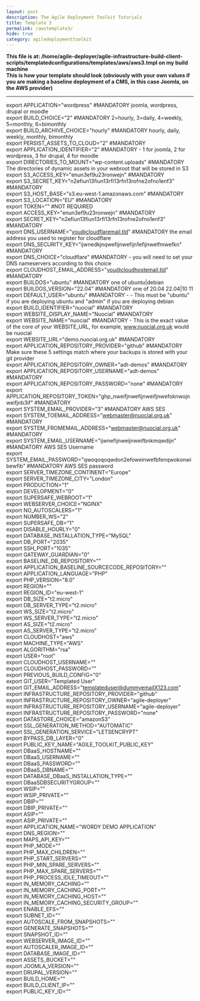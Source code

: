 ```yaml
---
layout: post
description: The Agile Deployment Toolkit Tutorials
title: Template 3
permalink: /awstemplate3/
hide: true
category: agiledeploymenttoolkit
---
```


**This file is at: /home/agile-deployer/agile-infrastructure-build-client-scripts/templatedconfigurations/templates/aws/aws3.tmpl on my build machine**  
**This is how your template should look (obviously with your own values if you are making a baseline deployment of a CMS, in this case Joomla, on the AWS provider)**   

-----------------------

export APPLICATION="wordpress" #MANDATORY joomla, wordpress, drupal or moodle  
export BUILD_CHOICE="2" #MANDATORY 2=hourly, 3=daily, 4=weekly, 5=monthly, 6=bimonthly  
export BUILD_ARCHIVE_CHOICE="hourly" #MANDATORY hourly, daily, weekly, monthly, bimonthly  
export PERSIST_ASSETS_TO_CLOUD="2" #MANDATORY  
export APPLICATION_IDENTIFIER="2" #MANDATORY - 1 for joomla, 2 for wordpress, 3 for drupal, 4 for moodle  
export DIRECTORIES_TO_MOUNT="wp-content.uploads" #MANDATORY The directories of dynamic assets in your webroot that will be stored in S3  
export S3_ACCESS_KEY="enun3ef9u23ronwejn"  #MANDATORY  
export S3_SECRET_KEY="n2efiun13fiun13rfi13rfn13rofne2ofno1enf3"  #MANDATORY  
export S3_HOST_BASE="s3.eu-west-1.amazonaws.com" #MANDATORY  
export S3_LOCATION="EU" #MANDATORY  
export TOKEN="" #NOT REQUIRED  
export ACCESS_KEY="enun3ef9u23ronwejn"   #MANDATORY  
export SECRET_KEY="n2efiun13fiun13rfi13rfn13rofne2ofno1enf3"   #MANDATORY  
export DNS_USERNAME="you@cloudflaremail.tld"  #MANDATORY the email address you used to register for cloudflare  
export DNS_SECURITY_KEY="ijwnedkjnqwefijnwefijn1efijnwelfmwefkn"   #MANDATORY  
export DNS_CHOICE="cloudflare" #MANDATORY - you will need to set your DNS nameservers according to this choice  
export CLOUDHOST_EMAIL_ADDRESS="you@cloudhostemail.tld" #MANDATORY  
export BUILDOS="ubuntu" #MANDATORY one of ubuntu|debian  
export BUILDOS_VERSION="22.04" #MANDATORY one of 20.04 22.04|10 11  
export DEFAULT_USER="ubuntu" #MANDATORY - - This must be "ubuntu" if you are deploying ubuntu and "admin" if you are deploying debian  
export BUILD_IDENTIFIER="nuocial" #MANDATORY  
export WEBSITE_DISPLAY_NAME="Nuocial" #MANDATORY  
export WEBSITE_NAME="nuocial" #MANDATORY - This is the exact value of the core of your WEBSITE_URL, for example, www.nuocial.org.uk would be nuocial  
export WEBSITE_URL="demo.nuocial.org.uk"  #MANDATORY  
export APPLICATION_REPOSITORY_PROVIDER="github" #MANDATORY Make sure these 5 settings match where your backups is stored with your git provider  
export APPLICATION_REPOSITORY_OWNER="adt-demos" #MANDATORY  
export APPLICATION_REPOSITORY_USERNAME="adt-demos" #MANDATORY  
export APPLICATION_REPOSITORY_PASSWORD="none" #MANDATORY   
export APPLICATION_REPOSITORY_TOKEN="ghp_nweifjnwefijnweifjnwefoknwojnweifjnb3if" #MANDATORY  
export SYSTEM_EMAIL_PROVIDER="3" #MANDATORY AWS SES  
export SYSTEM_TOEMAIL_ADDRESS="webmaster@nuocial.org.uk" #MANDATORY  
export SYSTEM_FROMEMAIL_ADDRESS="webmaster@nuocial.org.uk" #MANDATORY  
export SYSTEM_EMAIL_USERNAME="ijwnefijnweijnweifbnkmqwdijn" #MANDATORY AWS SES Username  
export SYSTEM_EMAIL_PASSWORD="qwoqoqoqwdon2efoweinwefbfenqwokonwibewfib" #MANDATORY AWS SES password  
export SERVER_TIMEZONE_CONTINENT="Europe"   
export SERVER_TIMEZONE_CITY="London"  
export PRODUCTION="1"  
export DEVELOPMENT="0"  
export SUPERSAFE_WEBROOT="1"  
export WEBSERVER_CHOICE="NGINX"  
export NO_AUTOSCALERS="1"  
export NUMBER_WS="2"  
export SUPERSAFE_DB="1"   
export DISABLE_HOURLY="0"  
export DATABASE_INSTALLATION_TYPE="MySQL"  
export DB_PORT="2035"  
export SSH_PORT="1035"  
export GATEWAY_GUARDIAN="0"  
export BASELINE_DB_REPOSITORY=""  
export APPLICATION_BASELINE_SOURCECODE_REPOSITORY=""  
export APPLICATION_LANGUAGE="PHP"  
export PHP_VERSION="8.0"  
export REGION=""  
export REGION_ID="eu-west-1"  
export DB_SIZE="t2.micro"   
export DB_SERVER_TYPE="t2.micro"  
export WS_SIZE="t2.micro"  
export WS_SERVER_TYPE="t2.micro"  
export AS_SIZE="t2.micro"  
export AS_SERVER_TYPE="t2.micro"  
export CLOUDHOST="aws"   
export MACHINE_TYPE="AWS"  
export ALGORITHM="rsa"  
export USER="root"  
export CLOUDHOST_USERNAME=""  
export CLOUDHOST_PASSWORD=""  
export PREVIOUS_BUILD_CONFIG="0"  
export GIT_USER="Templated User"  
export GIT_EMAIL_ADDRESS="templateduser@dummyemailX123.com"  
export INFRASTRUCTURE_REPOSITORY_PROVIDER="github"  
export INFRASTRUCTURE_REPOSITORY_OWNER="agile-deployer"  
export INFRASTRUCTURE_REPOSITORY_USERNAME="agile-deployer"  
export INFRASTRUCTURE_REPOSITORY_PASSWORD="none"  
export DATASTORE_CHOICE="amazonS3"  
export SSL_GENERATION_METHOD="AUTOMATIC"  
export SSL_GENERATION_SERVICE="LETSENCRYPT"   
export BYPASS_DB_LAYER="0"  
export PUBLIC_KEY_NAME="AGILE_TOOLKIT_PUBLIC_KEY"  
export DBaaS_HOSTNAME=""  
export DBaaS_USERNAME=""  
export DBaaS_PASSWORD=""  
export DBaaS_DBNAME=""  
export DATABASE_DBaaS_INSTALLATION_TYPE=""  
export DBaaSDBSECURITYGROUP=""  
export WSIP=""  
export WSIP_PRIVATE=""  
export DBIP=""  
export DBIP_PRIVATE=""  
export ASIP=""  
export ASIP_PRIVATE=""  
export APPLICATION_NAME="WORDY DEMO APPLICATION"  
export DNS_REGION=""  
export MAPS_API_KEY=""  
export PHP_MODE=""  
export PHP_MAX_CHILDREN=""  
export PHP_START_SERVERS=""  
export PHP_MIN_SPARE_SERVERS=""  
export PHP_MAX_SPARE_SERVERS=""   
export PHP_PROCESS_IDLE_TIMEOUT=""  
export IN_MEMORY_CACHING=""  
export IN_MEMORY_CACHING_PORT=""  
export IN_MEMORY_CACHING_HOST=""  
export IN_MEMORY_CACHING_SECURITY_GROUP=""  
export ENABLE_EFS=""  
export SUBNET_ID=""   
export AUTOSCALE_FROM_SNAPSHOTS=""  
export GENERATE_SNAPSHOTS=""  
export SNAPSHOT_ID=""  
export WEBSERVER_IMAGE_ID=""  
export AUTOSCALER_IMAGE_ID=""   
export DATABASE_IMAGE_ID=""  
export ASSETS_BUCKET=""   
export JOOMLA_VERSION=""  
export DRUPAL_VERSION=""  
export BUILD_HOME=""  
export BUILD_CLIENT_IP=""  
export PUBLIC_KEY_ID=""  
